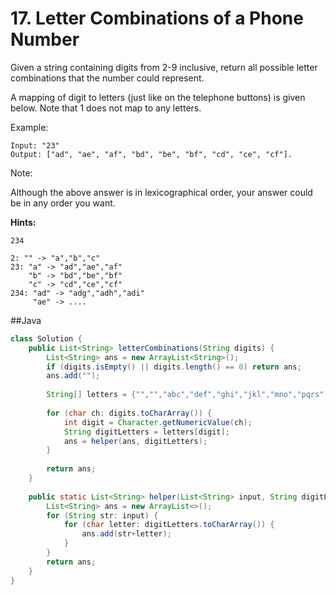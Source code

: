 # 17. Letter Combinations of a Phone Number

Given a string containing digits from 2-9 inclusive, return all possible letter combinations that the number could represent.

A mapping of digit to letters (just like on the telephone buttons) is given below. Note that 1 does not map to any letters.

Example:
```
Input: "23"
Output: ["ad", "ae", "af", "bd", "be", "bf", "cd", "ce", "cf"].
```
Note:

Although the above answer is in lexicographical order, your answer could be in any order you want.

**Hints:**
```
234

2: "" -> "a","b","c"
23: "a" -> "ad","ae","af"
    "b" -> "bd","be","bf"
    "c" -> "cd","ce","cf"
234: "ad" -> "adg","adh","adi"
     "ae" -> ....
```

##Java
```java
class Solution {
    public List<String> letterCombinations(String digits) {
        List<String> ans = new ArrayList<String>();
        if (digits.isEmpty() || digits.length() == 0) return ans;
        ans.add("");
        
        String[] letters = {"","","abc","def","ghi","jkl","mno","pqrs","tuv","wyxz"}; 
        
        for (char ch: digits.toCharArray()) {
            int digit = Character.getNumericValue(ch);
            String digitLetters = letters[digit];
            ans = helper(ans, digitLetters);
        }
        
        return ans;
    }
    
    public static List<String> helper(List<String> input, String digitLetters) {
        List<String> ans = new ArrayList<>();
        for (String str: input) {
            for (char letter: digitLetters.toCharArray()) {
                ans.add(str+letter);
            }
        }
        return ans;
    }
}
```
